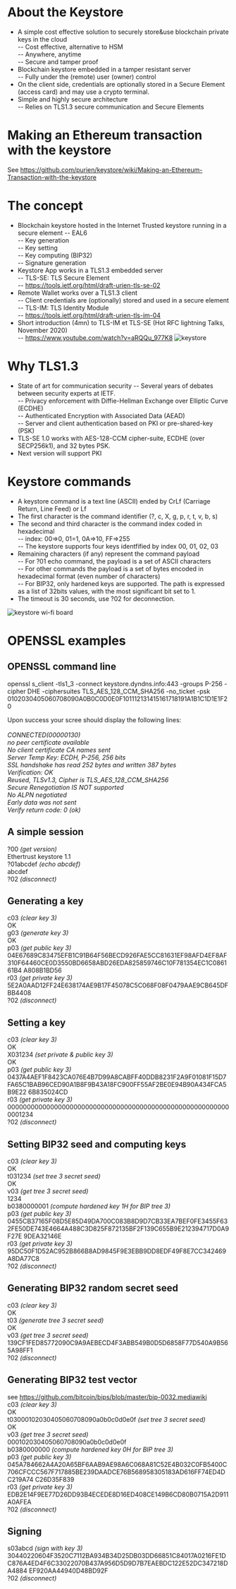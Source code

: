 # About the Keystore

* A simple cost effective solution to securely store&use blockchain private keys in the cloud<br>
-- Cost effective, alternative to HSM <br> 
-- Anywhere, anytime <br> 
-- Secure and tamper proof <br>
* Blockchain keystore embedded in a tamper resistant server <br>
-- Fully under the (remote) user (owner) control <br>
* On the client side, credentials are optionally stored in a Secure Element (access card) and may use a crypto terminal.
* Simple and highly secure architecture <br>
-- Relies on TLS1.3 secure communication and Secure Elements <br>

# Making an Ethereum transaction with the keystore

See https://github.com/purien/keystore/wiki/Making-an-Ethereum-Transaction-with-the-keystore

# The concept
* Blockchain keystore hosted in the Internet Trusted keystore running in a secure element 
-- EAL6 <br>
-- Key generation<br>
-- Key setting<br>
-- Key computing (BIP32)<br>
-- Signature generation <br>
* Keystore App works in a TLS1.3 embedded server<br>
-- TLS-SE:  TLS Secure Element<br>
-- https://tools.ietf.org/html/draft-urien-tls-se-02<br>
* Remote Wallet works over a TLS1.3 client<br>
-- Client credentials are (optionally)  stored and used in a secure element<br>
-- TLS-IM: TLS Identity Module<br>
-- https://tools.ietf.org/html/draft-urien-tls-im-04<br>
* Short introduction (4mn) to TLS-IM et TLS-SE (Hot RFC lightning Talks, November 2020) <br>
-- https://www.youtube.com/watch?v=aRQQu_977K8
![keystore](https://github.com/purien/keystore/blob/main/keystore02.jpg)

# Why TLS1.3
* State of art for communication security
-- Several years of debates between security experts at IETF.<br>
-- Privacy enforcement with Diffie-Hellman Exchange over Elliptic Curve (ECDHE)<br>
-- Authenticated Encryption with Associated Data (AEAD)<br>
-- Server and client authentication based on PKI or pre-shared-key (PSK)<br>
* TLS-SE 1.0 works with AES-128-CCM cipher-suite, ECDHE (over SECP256k1), and 32 bytes PSK.
* Next version will support PKI

# Keystore commands
* A keystore command is a text line (ASCII) ended by CrLf (Carriage Return, Line Feed) or Lf 
* The first character is the command identifier (?, c, X, g, p, r, t, v, b, s)
* The second and third character is the command index coded in hexadecimal <br>
-- index: 00=>0, 01=1, 0A=>10, FF=>255 <br>
-- The keystore supports four keys identfified by index 00, 01, 02, 03 <br>
* Remaining characters (if any) represent the command payload <br>
-- For ?01 echo command, the payload is a set of ASCII characters <br>
-- For other commands the payload is a set of bytes encoded in hexadecimal format (even number of characters) <br>
-- For BIP32, only hardened keys are supported. The path is expressed as a list of 32bits values, with the most significant bit set to 1.<br>
* The timeout is 30 seconds, use ?02 for deconnection.

![keystore wi-fi board](https://github.com/purien/keystore/blob/main/keystore01.jpg)

# OPENSSL examples

## OPENSSL command line

openssl s_client  -tls1_3  -connect keystore.dyndns.info:443 -groups P-256 -cipher DHE -ciphersuites  TLS_AES_128_CCM_SHA256 -no_ticket -psk 0102030405060708090A0B0C0D0E0F101112131415161718191A1B1C1D1E1F20

Upon success your scree should display the following lines: <br><br>
_CONNECTED(00000130)<br>
no peer certificate available<br>
No client certificate CA names sent<br>
Server Temp Key: ECDH, P-256, 256 bits<br>
SSL handshake has read 252 bytes and written 387 bytes<br>
Verification: OK<br>
Reused, TLSv1.3, Cipher is TLS_AES_128_CCM_SHA256<br>
Secure Renegotiation IS NOT supported<br>
No ALPN negotiated<br>
Early data was not sent<br>
Verify return code: 0 (ok)_<br>

## A simple session
?00             _(get version)_  <br>
Ethertrust keystore 1.1          <br>
?01abcdef       _(echo abcdef)_  <br>
abcdef  <br>
?02             _(disconnect)_   <br>

## Generating a key
c03 _(clear key 3)_ <br>
OK <br>
g03 _(generate key 3)_ <br>
OK <br>
p03  _(get public key 3)_ <br>
04E67689C83475EFB1C91B64F56BECD926FAE5CC81631EF98AFD4EF8AF310F64460CE0D3550BD6658ABD26EDA825859746C10F781354EC1C086161B4
A808B1BD56 <br>
r03 _(get private key 3)_ <br>
5E2A0AAD12FF24E638174AE9B17F45078C5C068F08F0479AAE9CB645DFBB4408<br>
?02 _(disconnect)_<br>

## Setting a key
c03 _(clear key 3)_ <br>
OK <br>
X031234 _(set private & public key 3)_ <br>
OK <br>
p03  _(get public key 3)_ <br>
0437A4AEF1F8423CA076E4B7D99A8CABFF40DDB8231F2A9F01081F15D7FA65C1BAB96CED90A1B8F9B43A18FC900FF55AF2BE0E94B90A434FCA5B9E22
6B835024CD <br>
r03 _(get private key 3)_ <br>
0000000000000000000000000000000000000000000000000000000000001234<br>
?02 _(disconnect)_<br>

## Setting BIP32 seed and computing keys
c03 _(clear key 3)_ <br>
OK <br>
t031234 _(set tree 3 secret seed)_ <br>
OK <br>
v03  _(get tree 3 secret seed)_ <br>
1234 <br>
b0380000001  _(compute hardened  key 1H for BIP tree 3)_ <br>
p03  _(get public key 3)_ <br>
0455CB37165F08D5E85D49DA700C083B8D9D7CB33EA7BEF0FE3455F632FE50DE743E4664A488C3D825F872135BF2F139C655B9E212394717D0A9F27E
9DEA32146E <br>
r03 _(get private key 3)_ <br>
95DC50F1D52AC952B866B8AD9845F9E3EBB9DD8EDF49F8E7CC342469A8DA77C8 <br>
?02 _(disconnect)_<br>

## Generating BIP32 random secret seed
c03 _(clear key 3)_ <br>
OK <br>
t03  _(generate tree 3 secret seed)_ <br>
OK <br>
v03  _(get tree 3 secret seed)_ <br>
139CF1FED85772090C9A9AEBECD4F3ABB549B0D5D6858F77D540A9B565A98FF1<br>
?02 _(disconnect)_<br>

## Generating BIP32 test vector
see https://github.com/bitcoin/bips/blob/master/bip-0032.mediawiki <br>
c03 _(clear key 3)_ <br>
OK <br>
t03000102030405060708090a0b0c0d0e0f _(set tree 3 secret seed)_ <br>
OK <br>
v03  _(get tree 3 secret seed)_ <br>
000102030405060708090a0b0c0d0e0f <br>
b0380000000  _(compute hardened key 0H for BIP tree 3)_ <br>
p03  _(get public key 3)_ <br>
045A784662A4A20A65BF6AAB9AE98A6C068A81C52E4B032C0FB5400C706CFCCC567F717885BE239DAADCE76B568958305183AD616FF74ED4DC219A74
C26D35F839<br>
r03 _(get private key 3)_ <br>
EDB2E14F9EE77D26DD93B4ECEDE8D16ED408CE149B6CD80B0715A2D911A0AFEA <br>
?02 _(disconnect)_<br>

## Signing
s03abcd _(sign with key 3)_ <br>
30440220604F3520C7112BA934B34D25DB03DD66851C84017A0216FE1DC876A4ED4F6C33022070B437A956D5D9D7B7EAEBDC122E52DC347218DA4884
EF920AA44940D48BD92F <br>
?02 _(disconnect)_<br>





